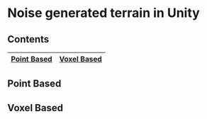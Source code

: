 # Noise generated terrain in Unity
## Contents
| [Point Based](#point-based) | [Voxel Based](#voxel-based)|
|-------------|-------------|


## Point Based


## Voxel Based

